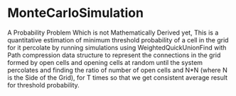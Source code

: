 # MonteCarloSimulation
A Probability Problem Which is not Mathematically Derived yet, This is a quantitative estimation of minimum threshold probability of a cell in the grid for it percolate by running simulations using
WeightedQuickUnionFind with Path compression data structure to represent the connections in the grid formed by open cells and opening cells at random until the system percolates
and finding the ratio of number of open cells and N*N (where N is the Side of the Grid), for T times so that we get consistent average result for threshold probability.

